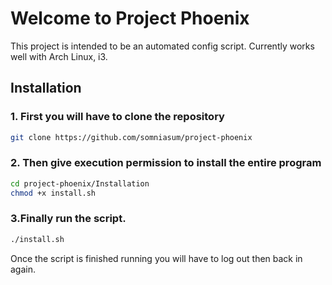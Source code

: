  

# Welcome to Project Phoenix

This project is intended to be an automated config script. Currently works well with Arch Linux, i3.

## Installation

### 1. First you will have to clone the repository

```bash
git clone https://github.com/somniasum/project-phoenix
```

### 2. Then give execution permission to install the entire program
```bash
cd project-phoenix/Installation
chmod +x install.sh
```
### 3.Finally run the script.
```bash
./install.sh
```

Once the script is finished running you will have to log out then back in again.

